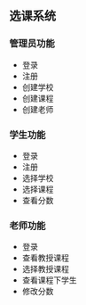 ## 选课系统
### 管理员功能
- 登录
- 注册
- 创建学校
- 创建课程
- 创建老师
### 学生功能
- 登录
- 注册
- 选择学校
- 选择课程
- 查看分数

### 老师功能
- 登录
- 查看教授课程
- 选择教授课程
- 查看课程下学生
- 修改分数